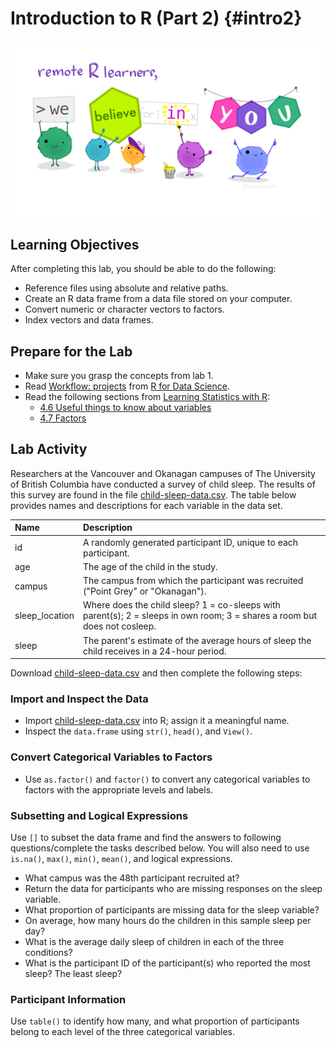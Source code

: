 # Introduction to R (Part 2) {#intro2}

![Art by [\@allison_horst](https://twitter.com/allison_horst)](assets/images/monster_support.jpg)

## Learning Objectives

After completing this lab, you should be able to do the following:

* Reference files using absolute and relative paths.
* Create an R data frame from a data file stored on your computer.
* Convert numeric or character vectors to factors.
* Index vectors and data frames. 

## Prepare for the Lab

* Make sure you grasp the concepts from lab 1.
* Read [Workflow: projects](https://r4ds.had.co.nz/workflow-projects.html) from [R for Data Science](https://r4ds.had.co.nz/).
* Read the following sections from [Learning Statistics with R](https://learningstatisticswithr.com/):
    * [4.6 Useful things to know about variables](https://learningstatisticswithr.com/book/mechanics.html#useful)
    * [4.7 Factors](https://learningstatisticswithr.com/book/mechanics.html#factors)

## Lab Activity

Researchers at the Vancouver and Okanagan campuses of The University of British Columbia have conducted a survey of child sleep. The results of this survey are found in the file [child-sleep-data.csv](assets/data/child-sleep-data.csv). The table below provides names and descriptions for each variable in the data set.

|Name             |Description                                                                                                              |
|:----------------|:------------------------------------------------------------------------------------------------------------------------|
|id               |A randomly generated participant ID, unique to each participant.                                                         |
|age              |The age of the child in the study.                                                                                       |
|campus           |The campus from which the participant was recruited ("Point Grey" or "Okanagan").                                        |
|sleep_location   |Where does the child sleep? 1 = co-sleeps with parent(s); 2 = sleeps in own room; 3 = shares a room but does not cosleep.|
|sleep            |The parent's estimate of the average hours of sleep the child receives in a 24-hour period.                              |

<!-- <table> -->
<!--   <th align="left">Name</th> -->
<!--   <th align="left">Description</th> -->
<!--   <tr> -->
<!--     <td>id</td> -->
<!--     <td>A randomly generated participant ID, unique to each participant.</td> -->
<!--   </tr> -->
<!--   <tr> -->
<!--     <td>age</age> -->
<!--     <td>The age of the child in the study.</td> -->
<!--   </tr> -->
<!--   <tr> -->
<!--     <td>campus</td> -->
<!--     <td>The campus from which the participant was recruited ("Point Grey" or "Okanagan").</td> -->
<!--   </tr> -->
<!--   <tr> -->
<!--     <td>sleep_location</td> -->
<!--     <td>Where does the child sleep? 1 = co-sleeps with parent(s); 2 = sleeps in own room; 3 = shares a room but does not cosleep.</td> -->
<!--   </tr> -->
<!--   <tr> -->
<!--     <td>sleep</td> -->
<!--     <td>The parent's estimate of the average hours of sleep the child receives in a 24-hour period.</td> -->
<!--   </tr> -->
<!-- </table> -->

Download [child-sleep-data.csv](assets/data/child-sleep-data.csv) and then complete the following steps:

### Import and Inspect the Data

* Import [child-sleep-data.csv](assets/data/child-sleep-data.csv) into R; assign it a meaningful name.
* Inspect the `data.frame` using `str()`, `head()`, and `View()`.

### Convert Categorical Variables to Factors

* Use `as.factor()` and `factor()` to convert any categorical variables to factors with the appropriate levels and labels.

### Subsetting and Logical Expressions

Use `[]` to subset the data frame and find the answers to following questions/complete the tasks described below. You will also need to use `is.na()`, `max()`, `min()`, `mean()`, and logical expressions.

* What campus was the 48th participant recruited at?
* Return the data for participants who are missing responses on the sleep variable.
* What proportion of participants are missing data for the sleep variable?
* On average, how many hours do the children in this sample sleep per day?
* What is the average daily sleep of children in each of the three conditions?
* What is the participant ID of the participant(s) who reported the most sleep? The least sleep?

### Participant Information

Use `table()` to identify how many, and what proportion of participants belong to each level of the three categorical variables.
